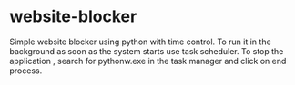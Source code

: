# website-blocker
Simple website blocker using python with time control. 
To run it in the background as soon as the system starts use task scheduler. 
To stop the application , search for pythonw.exe in the task manager and click on end process.

